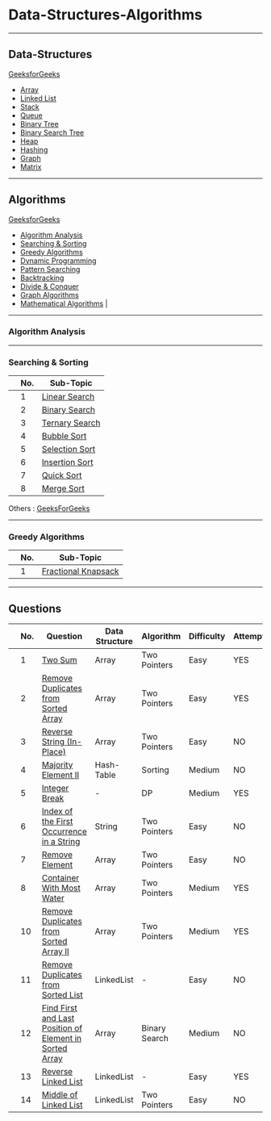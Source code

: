 # Data-Structures-Algorithms

***

## Data-Structures
[GeeksforGeeks](https://www.geeksforgeeks.org/data-structures/)

- [Array](#array)
- [Linked List](#linked-list)
- [Stack](#stack)
- [Queue](#queue)
- [Binary Tree](#binary-tree)
- [Binary Search Tree](#binary-search-tree)
- [Heap](#heap)
- [Hashing](#hashing)
- [Graph](#graph)
- [Matrix](#matrix)


***

## Algorithms
[GeeksforGeeks](https://www.geeksforgeeks.org/fundamentals-of-algorithms/)  

- [Algorithm Analysis](#algorithm-analysis)  
- [Searching & Sorting](#searching--sorting)   
- [Greedy Algorithms](#greedy-algorithms)  
- [Dynamic Programming](#dynamic-programming)   
- [Pattern Searching](#pattern-searching)   
- [Backtracking](#backtracking) 
- [Divide & Conquer](#divide--conquer) 
- [Graph Algorithms](#graph-algorithms)  
- [Mathematical Algorithms](#mathematical-algorithms) |

---

### Algorithm Analysis

---

### Searching & Sorting
| | No. | Sub-Topic |
|-|----|-----|
| | 1 | [Linear Search](https://www.geeksforgeeks.org/linear-search/)
| | 2 | [Binary Search](https://www.geeksforgeeks.org/binary-search/)
| | 3 | [Ternary Search](https://www.geeksforgeeks.org/ternary-search/)
| | 4 | [Bubble Sort](http://www.geeksforgeeks.org/bubble-sort/)
| | 5 | [Selection Sort](http://www.geeksforgeeks.org/selection-sort/)
| | 6 | [Insertion Sort](http://www.geeksforgeeks.org/insertion-sort/)
| | 7 | [Quick Sort](http://www.geeksforgeeks.org/quick-sort/)
| | 8 | [Merge Sort](http://www.geeksforgeeks.org/merge-sort/)

Others : [GeeksForGeeks](https://www.geeksforgeeks.org/sorting-algorithms/)

---
### Greedy Algorithms
| | No. | Sub-Topic | 
|-|----|-----|
| | 1 | [Fractional Knapsack](https://www.geeksforgeeks.org/fractional-knapsack-problem/)

***

## Questions 

| | No. | Question | Data Structure| Algorithm | Difficulty | Attempt | Date |
|-|-----|-----------------|-------|-----------|-----|------|-------|
| |  1  | [Two Sum](https://leetcode.com/submissions/detail/1067128275/) | Array | Two Pointers | Easy | YES | 2023-10-04 |
| |  2  | [Remove Duplicates from Sorted Array](https://leetcode.com/problems/remove-duplicates-from-sorted-array/submissions/) | Array | Two Pointers | Easy | YES | 2023-10-4 |
| |  3  | [Reverse String (In-Place)](https://leetcode.com/problems/reverse-string/submissions/) | Array | Two Pointers | Easy | NO | 2023-10-4 |
| |  4  | [Majority Element II](https://leetcode.com/problems/majority-element-ii/description/?envType=daily-question&envId=2023-10-05) | Hash-Table | Sorting | Medium | NO | 2023-10-06 |
| |  5  | [Integer Break](https://leetcode.com/problems/integer-break/description/?envType=daily-question&envId=2023-10-06) | - | DP | Medium | YES | 2023-10-07 |
| |  6  | [Index of the First Occurrence in a String](https://leetcode.com/problems/find-the-index-of-the-first-occurrence-in-a-string/description/) | String | Two Pointers | Easy | NO | 2023-10-07 |
| |  7  | [Remove Element](https://leetcode.com/problems/remove-element/description/) | Array | Two Pointers | Easy | NO | 2023-10-07 |
| |  8  | [Container With Most Water](https://leetcode.com/problems/container-with-most-water/description/) | Array | Two Pointers | Medium | YES | 2023-10-08 | 
| | 10  | [Remove Duplicates from Sorted Array II](https://leetcode.com/problems/remove-duplicates-from-sorted-array-ii/description/) | Array | Two Pointers | Medium | YES | 2023-10-08 | 
| | 11  | [Remove Duplicates from Sorted List](https://leetcode.com/problems/remove-duplicates-from-sorted-list/description/) | LinkedList | - | Easy | NO | 2023-10-09 |
| | 12  | [Find First and Last Position of Element in Sorted Array](https://leetcode.com/problems/find-first-and-last-position-of-element-in-sorted-array/description/) | Array | Binary Search | Medium | NO | 2023-10-09 |
| | 13  | [Reverse Linked List](https://leetcode.com/problems/reverse-linked-list/) | LinkedList | - | Easy | YES | 2023-10-10 |
| | 14  | [Middle of Linked List](https://leetcode.com/problems/middle-of-the-linked-list/submissions/) | LinkedList | Two Pointers | Easy | NO | 2023-10-11 |
